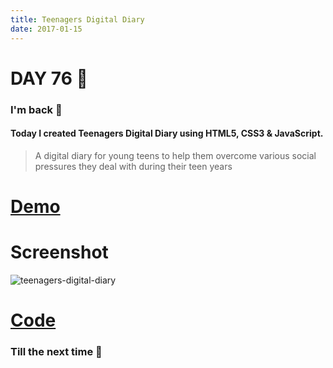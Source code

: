 ```yaml
---
title: Teenagers Digital Diary
date: 2017-01-15
---
```


# DAY 76 👾 

### I'm back 💙

#### Today I created Teenagers Digital Diary using HTML5, CSS3 & JavaScript.

> A digital diary for young teens to help them overcome various social pressures they deal with during their teen years

# [Demo](https://deadcoder0904.github.io/teenagers-digital-diary)

# Screenshot

![teenagers-digital-diary](http://imgur.com/201Go1J.png)

# [Code](https://github.com/deadcoder0904/teenagers-digital-diary)

### Till the next time 👻 